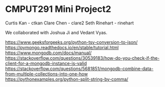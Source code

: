 # CMPUT291 Mini Project2
Curtis Kan - ctkan
Clare Chen - clare2
Seth Rinehart - rinehart

We collaborated with Joshua Ji and Vedant Vyas.

https://www.geeksforgeeks.org/python-tsv-conversion-to-json/
https://pymongo.readthedocs.io/en/stable/tutorial.html
https://www.mongodb.com/docs/manual/
https://stackoverflow.com/questions/30539183/how-do-you-check-if-the-client-for-a-mongodb-instance-is-valid
https://stackoverflow.com/questions/5681851/mongodb-combine-data-from-multiple-collections-into-one-how
https://pythonexamples.org/python-split-string-by-comma/

